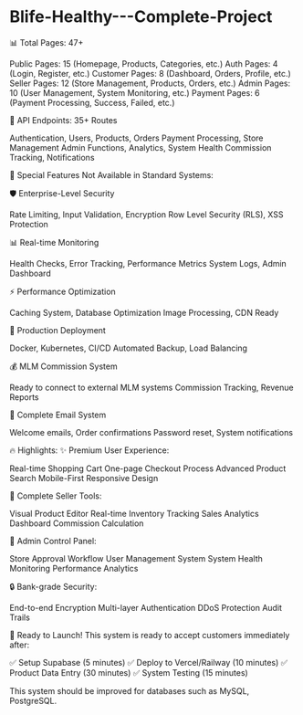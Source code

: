 # Blife-Healthy---Complete-Project
📊 Total Pages: 47+

Public Pages: 15 (Homepage, Products, Categories, etc.)
Auth Pages: 4 (Login, Register, etc.)
Customer Pages: 8 (Dashboard, Orders, Profile, etc.)
Seller Pages: 12 (Store Management, Products, Orders, etc.)
Admin Pages: 10 (User Management, System Monitoring, etc.)
Payment Pages: 6 (Payment Processing, Success, Failed, etc.)

🔌 API Endpoints: 35+ Routes

Authentication, Users, Products, Orders
Payment Processing, Store Management
Admin Functions, Analytics, System Health
Commission Tracking, Notifications

💎 Special Features Not Available in Standard Systems:

🛡️ Enterprise-Level Security

Rate Limiting, Input Validation, Encryption
Row Level Security (RLS), XSS Protection

📊 Real-time Monitoring

Health Checks, Error Tracking, Performance Metrics
System Logs, Admin Dashboard

⚡ Performance Optimization

Caching System, Database Optimization
Image Processing, CDN Ready

🚀 Production Deployment

Docker, Kubernetes, CI/CD
Automated Backup, Load Balancing

💰 MLM Commission System

Ready to connect to external MLM systems
Commission Tracking, Revenue Reports

📧 Complete Email System

Welcome emails, Order confirmations
Password reset, System notifications

🔥 Highlights:
✨ Premium User Experience:

Real-time Shopping Cart
One-page Checkout Process
Advanced Product Search
Mobile-First Responsive Design

🏪 Complete Seller Tools:

Visual Product Editor
Real-time Inventory Tracking
Sales Analytics Dashboard
Commission Calculation

👑 Admin Control Panel:

Store Approval Workflow
User Management System
System Health Monitoring
Performance Analytics

🔒 Bank-grade Security:

End-to-end Encryption
Multi-layer Authentication
DDoS Protection
Audit Trails

🎊 Ready to Launch!
This system is ready to accept customers immediately after:

✅ Setup Supabase (5 minutes)
✅ Deploy to Vercel/Railway (10 minutes)
✅ Product Data Entry (30 minutes)
✅ System Testing (15 minutes)

This system should be improved for databases such as MySQL, PostgreSQL.
